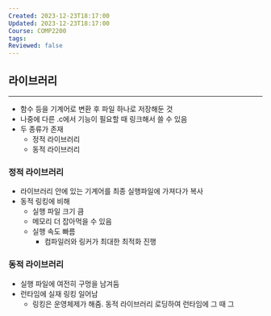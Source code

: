 ```yaml
---
Created: 2023-12-23T18:17:00
Updated: 2023-12-23T18:17:00
Course: COMP2200
tags: 
Reviewed: false
---
```


## 라이브러리
---
- 함수 등을 기계어로 변환 후 파일 하나로 저장해둔 것
- 나중에 다른 .c에서 기능이 필요할 때 링크해서 쓸 수 있음
- 두 종류가 존재
	- 정적 라이브러리
	- 동적 라이브러리

### 정적 라이브러리
- 라이브러리 안에 있는 기계어를 최종 실행파일에 가져다가 복사
- 동적 링킹에 비해
	- 실행 파일 크기 큼
	- 메모리 더 잡아먹을 수 있음
	- 실행 속도 빠름
		- 컴파일러와 링커가 최대한 최적화 진행

### 동적 라이브러리
- 실행 파일에 여전히 구멍을 남겨둠
- 런타임에 실재 링킹 일어남
	- 링킹은 운영체제가 해줌. 동적 라이브러리 로딩하여 런타임에 그 때 그 
